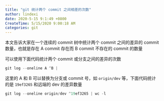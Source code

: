 ```yaml
---
title: "git 统计两个 commit 之间相差的次数"
author: lindexi
date: 2020-5-15 9:1:49 +0800
CreateTime: 5/15/2020 9:00:18 AM
categories: git
---
```


本文告诉大家在一个连续的 commit 树中统计两个 commit 之间的差异的 commit 数量，也就是存在 A commit 存在而 B commit 不存在的 commit 的数量

<!--more-->


<!-- CreateTime:5/15/2020 9:00:18 AM -->

<!-- 发布 -->

可以使用下面代码统计两个 commit 或分支之间的差异的次数

```csharp
git log --oneline A ^B | 
```

这里的 A 和 B 可以替换为分支或 commit 号，如 `origin/dev` 等，下面代码统计的是 `19ef3265` 和远端的 dev 的差异数量

```csharp
git log --oneline origin/dev ^19ef3265 | wc -l
```

